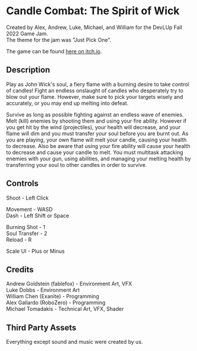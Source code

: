 # Candle Combat: The Spirit of Wick

Created by Alex, Andrew, Luke, Michael, and William for the DevLUp Fall 2022 Game Jam. \
The theme for the jam was "Just Pick One". 

The game can be found [here on itch.io](https://fablefox5.itch.io/candle-combat).

## Description

Play as John Wick's soul, a fiery flame with a burning desire to take control of candles!  Fight an endless onslaught of candles who desperately try to blow out your flame.  However, make sure to pick your targets wisely and accurately, or you may end up melting into defeat.

Survive as long as possible fighting against an endless wave of enemies. Melt (kill) enemies by shooting them and using your fire ability. However if you get hit by the wind (projectiles), your health will decrease, and your flame will dim and you must transfer your soul before you are burnt out. As you are playing, your own flame will melt your candle, causing your health to decrease. Also be aware that using your fire ability will cause your health to decrease and cause your candle to melt. You must multitask attacking enemies with your gun, using abilities, and managing your melting health by transferring your soul to other candles in order to survive.

## Controls

Shoot - Left Click

Movement - WASD \
Dash - Left Shift or Space

Burning Shot - 1 \
Soul Transfer - 2 \
Reload - R

Scale UI - Plus or Minus

## Credits

Andrew Goldstein (fablefox) - Environment Art, VFX \
Luke Dobbs - Environment Art \
William Chen (Exanite) - Programming \
Alex Gallardo (RoboZero) - Programming \
Michael Tomadakis - Technical Art, VFX, Shader

## Third Party Assets

Everything except sound and music were created by us.
